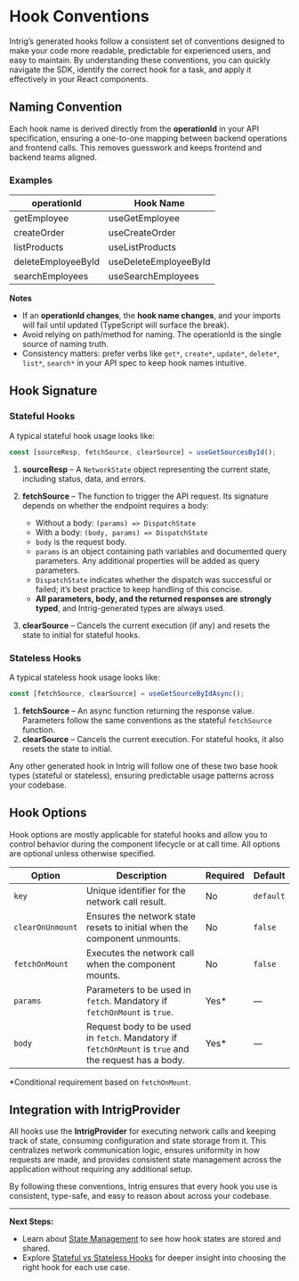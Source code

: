 # Hook Conventions

Intrig’s generated hooks follow a consistent set of conventions designed to make your code more readable, predictable for experienced users, and easy to maintain. By understanding these conventions, you can quickly navigate the SDK, identify the correct hook for a task, and apply it effectively in your React components.

## Naming Convention

Each hook name is derived directly from the **operationId** in your API specification, ensuring a one-to-one mapping between backend operations and frontend calls. This removes guesswork and keeps frontend and backend teams aligned.

### Examples

| operationId        | Hook Name             |
| ------------------ | --------------------- |
| getEmployee        | useGetEmployee        |
| createOrder        | useCreateOrder        |
| listProducts       | useListProducts       |
| deleteEmployeeById | useDeleteEmployeeById |
| searchEmployees    | useSearchEmployees    |

**Notes**

* If an **operationId changes**, the **hook name changes**, and your imports will fail until updated (TypeScript will surface the break).
* Avoid relying on path/method for naming. The operationId is the single source of naming truth.
* Consistency matters: prefer verbs like `get*`, `create*`, `update*`, `delete*`, `list*`, `search*` in your API spec to keep hook names intuitive.

## Hook Signature

### Stateful Hooks

A typical stateful hook usage looks like:

```ts
const [sourceResp, fetchSource, clearSource] = useGetSourcesById();
```

1. **sourceResp** – A `NetworkState` object representing the current state, including status, data, and errors.
2. **fetchSource** – The function to trigger the API request. Its signature depends on whether the endpoint requires a body:

    * Without a body: `(params) => DispatchState`
    * With a body: `(body, params) => DispatchState`
    * `body` is the request body.
    * `params` is an object containing path variables and documented query parameters. Any additional properties will be added as query parameters.
    * `DispatchState` indicates whether the dispatch was successful or failed; it’s best practice to keep handling of this concise.
    * **All parameters, body, and the returned responses are strongly typed**, and Intrig-generated types are always used.
3. **clearSource** – Cancels the current execution (if any) and resets the state to initial for stateful hooks.

### Stateless Hooks

A typical stateless hook usage looks like:

```ts
const [fetchSource, clearSource] = useGetSourceByIdAsync();
```

1. **fetchSource** – An async function returning the response value. Parameters follow the same conventions as the stateful `fetchSource` function.
2. **clearSource** – Cancels the current execution. For stateful hooks, it also resets the state to initial.

Any other generated hook in Intrig will follow one of these two base hook types (stateful or stateless), ensuring predictable usage patterns across your codebase.

## Hook Options

Hook options are mostly applicable for stateful hooks and allow you to control behavior during the component lifecycle or at call time. All options are optional unless otherwise specified.

| Option           | Description                                                                                           | Required | Default   |
| ---------------- | ----------------------------------------------------------------------------------------------------- | -------- | --------- |
| `key`            | Unique identifier for the network call result.                                                        | No       | `default` |
| `clearOnUnmount` | Ensures the network state resets to initial when the component unmounts.                              | No       | `false`   |
| `fetchOnMount`   | Executes the network call when the component mounts.                                                  | No       | `false`   |
| `params`         | Parameters to be used in `fetch`. Mandatory if `fetchOnMount` is `true`.                              | Yes\*    | —         |
| `body`           | Request body to be used in `fetch`. Mandatory if `fetchOnMount` is `true` and the request has a body. | Yes\*    | —         |

\*Conditional requirement based on `fetchOnMount`.

## Integration with IntrigProvider

All hooks use the **IntrigProvider** for executing network calls and keeping track of state, consuming configuration and state storage from it. This centralizes network communication logic, ensures uniformity in how requests are made, and provides consistent state management across the application without requiring any additional setup.

By following these conventions, Intrig ensures that every hook you use is consistent, type-safe, and easy to reason about across your codebase.

---

**Next Steps:**

* Learn about [State Management](/react/core-concepts/state-management) to see how hook states are stored and shared.
* Explore [Stateful vs Stateless Hooks](/react/core-concepts/stateful-vs-stateless) for deeper insight into choosing the right hook for each use case.
